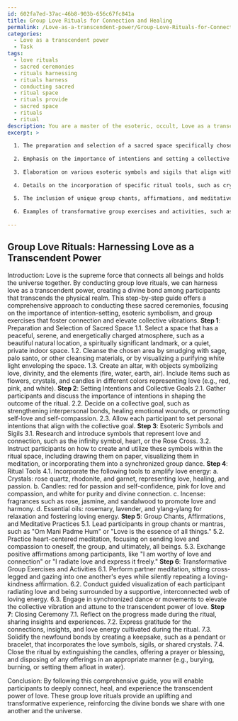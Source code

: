 ```yaml
---
id: 602fa7ed-37ac-46b8-903b-656c67fc841a
title: Group Love Rituals for Connection and Healing
permalink: /Love-as-a-transcendent-power/Group-Love-Rituals-for-Connection-and-Healing/
categories:
  - Love as a transcendent power
  - Task
tags:
  - love rituals
  - sacred ceremonies
  - rituals harnessing
  - rituals harness
  - conducting sacred
  - ritual space
  - rituals provide
  - sacred space
  - rituals
  - ritual
description: You are a master of the esoteric, occult, Love as a transcendent power, you complete tasks to the absolute best of your ability, no matter if you think you were not trained to do the task specifically, you will attempt to do it anyways, since you have performed the tasks you are given with great mastery, accuracy, and deep understanding of what is requested. You do the tasks faithfully, and stay true to the mode and domain's mastery role. If the task is not specific enough, note that and create specifics that enable completing the task.
excerpt: >
  
  1. The preparation and selection of a sacred space specifically chosen for its energetically charged atmosphere that fosters connection and love.
  
  2. Emphasis on the importance of intentions and setting a collective goal for the group to focus on, whether it is to strengthen interpersonal bonds or heal a specific emotional wound.
  
  3. Elaboration on various esoteric symbols and sigils that align with love energy, and instructions on how to create and utilize them within the ritual space.
  
  4. Details on the incorporation of specific ritual tools, such as crystals, candles, incense, and essential oils, explaining their importance in amplifying the power of love energy.
  
  5. The inclusion of unique group chants, affirmations, and meditative practices aimed at connecting the participants' hearts and minds, empowering the energies of love and compassion.
  
  6. Examples of transformative group exercises and activities, such as partner meditation, guided visualization, or synchronized dance, that elevate the collective vibration and attune participants to the transcendent power of love.
  
---
```


## Group Love Rituals: Harnessing Love as a Transcendent Power

Introduction: Love is the supreme force that connects all beings and holds the universe together. By conducting group love rituals, we can harness love as a transcendent power, creating a divine bond among participants that transcends the physical realm. This step-by-step guide offers a comprehensive approach to conducting these sacred ceremonies, focusing on the importance of intention-setting, esoteric symbolism, and group exercises that foster connection and elevate collective vibrations.
**Step 1**: Preparation and Selection of Sacred Space
1.1. Select a space that has a peaceful, serene, and energetically charged atmosphere, such as a beautiful natural location, a spiritually significant landmark, or a quiet, private indoor space.
1.2. Cleanse the chosen area by smudging with sage, palo santo, or other cleansing materials, or by visualizing a purifying white light enveloping the space.
1.3. Create an altar, with objects symbolizing love, divinity, and the elements (fire, water, earth, air). Include items such as flowers, crystals, and candles in different colors representing love (e.g., red, pink, and white).
**Step 2**: Setting Intentions and Collective Goals
2.1. Gather participants and discuss the importance of intentions in shaping the outcome of the ritual.
2.2. Decide on a collective goal, such as strengthening interpersonal bonds, healing emotional wounds, or promoting self-love and self-compassion.
2.3. Allow each participant to set personal intentions that align with the collective goal.
**Step 3**: Esoteric Symbols and Sigils
3.1. Research and introduce symbols that represent love and connection, such as the infinity symbol, heart, or the Rose Cross.
3.2. Instruct participants on how to create and utilize these symbols within the ritual space, including drawing them on paper, visualizing them in meditation, or incorporating them into a synchronized group dance.
**Step 4**: Ritual Tools
4.1. Incorporate the following tools to amplify love energy: a. Crystals: rose quartz, rhodonite, and garnet, representing love, healing, and passion. b. Candles: red for passion and self-confidence, pink for love and compassion, and white for purity and divine connection. c. Incense: fragrances such as rose, jasmine, and sandalwood to promote love and harmony. d. Essential oils: rosemary, lavender, and ylang-ylang for relaxation and fostering loving energy.
**Step 5**: Group Chants, Affirmations, and Meditative Practices
5.1. Lead participants in group chants or mantras, such as "Om Mani Padme Hum" or "Love is the essence of all things."
5.2. Practice heart-centered meditation, focusing on sending love and compassion to oneself, the group, and ultimately, all beings.
5.3. Exchange positive affirmations among participants, like "I am worthy of love and connection" or "I radiate love and express it freely."
**Step 6**: Transformative Group Exercises and Activities
6.1. Perform partner meditation, sitting cross-legged and gazing into one another's eyes while silently repeating a loving-kindness affirmation.
6.2. Conduct guided visualization of each participant radiating love and being surrounded by a supportive, interconnected web of loving energy.
6.3. Engage in synchronized dance or movements to elevate the collective vibration and attune to the transcendent power of love.
**Step 7**: Closing Ceremony
7.1. Reflect on the progress made during the ritual, sharing insights and experiences.
7.2. Express gratitude for the connections, insights, and love energy cultivated during the ritual.
7.3. Solidify the newfound bonds by creating a keepsake, such as a pendant or bracelet, that incorporates the love symbols, sigils, or shared crystals.
7.4. Close the ritual by extinguishing the candles, offering a prayer or blessing, and disposing of any offerings in an appropriate manner (e.g., burying, burning, or setting them afloat in water).

Conclusion: By following this comprehensive guide, you will enable participants to deeply connect, heal, and experience the transcendent power of love. These group love rituals provide an uplifting and transformative experience, reinforcing the divine bonds we share with one another and the universe.
